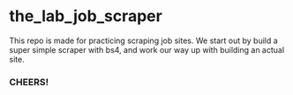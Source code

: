 # the_lab_job_scraper


This repo is made for practicing scraping job sites. We start out by build a super simple scraper with bs4, and work our way up with building an actual site.

### CHEERS!
